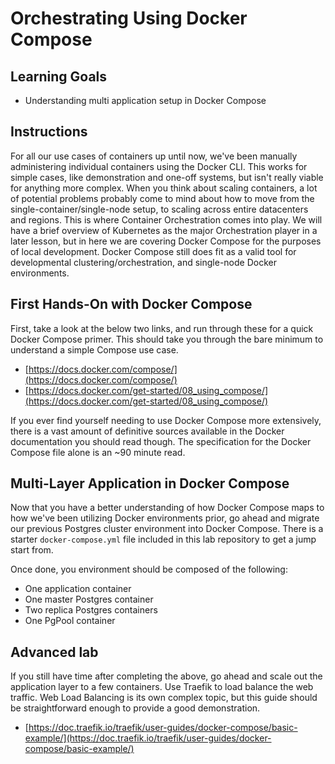 # Orchestrating Using Docker Compose

## Learning Goals

- Understanding multi application setup in Docker Compose

## Instructions

For all our use cases of containers up until now, we've been manually administering individual containers using the Docker CLI. This works for 
simple cases, like demonstration and one-off systems, but isn't really viable for anything more complex. When you think about scaling containers,
a lot of potential problems probably come to mind about how to move from the single-container/single-node setup, to scaling across
entire datacenters and regions. This is where Container Orchestration comes into play.
We will have a brief overview of Kubernetes as the major Orchestration player in a later lesson, but in here we are covering Docker Compose for the
purposes of local development. Docker Compose still does fit as a valid tool for developmental clustering/orchestration, and single-node Docker environments.

## First Hands-On with Docker Compose

First, take a look at the below two links, and run through these for a quick Docker Compose primer. This should take you through the bare minimum to understand
a simple Compose use case.

- [https://docs.docker.com/compose/](https://docs.docker.com/compose/)
- [https://docs.docker.com/get-started/08_using_compose/](https://docs.docker.com/get-started/08_using_compose/)

If you ever find yourself needing to use Docker Compose more extensively, there is a vast amount of definitive sources available in the Docker documentation you should
read though. The specification for the Docker Compose file alone is an ~90 minute read.

## Multi-Layer Application in Docker Compose

Now that you have a better understanding of how Docker Compose maps to how we've been utilizing Docker environments prior, go ahead and migrate our previous Postgres cluster
environment into Docker Compose. There is a starter `docker-compose.yml` file included in this lab repository to get a jump start from.

Once done, you environment should be composed of the following:

- One application container
- One master Postgres container
- Two replica Postgres containers
- One PgPool container

## Advanced lab

If you still have time after completing the above, go ahead and scale out the application layer to a few containers. Use Traefik to load balance the web traffic.
Web Load Balancing is its own complex topic, but this guide should be straightforward enough to provide a good demonstration.

- [https://doc.traefik.io/traefik/user-guides/docker-compose/basic-example/](https://doc.traefik.io/traefik/user-guides/docker-compose/basic-example/)
